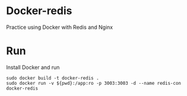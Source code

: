 # Docker-redis
Practice using Docker with Redis and Nginx

# Run
Install Docker and run

	sudo docker build -t docker-redis .
	sudo docker run -v ${pwd}:/app:ro -p 3003:3003 -d --name redis-con docker-redis

